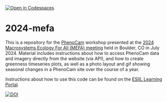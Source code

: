 [![Open in Codespaces](https://classroom.github.com/assets/launch-codespace-2972f46106e565e64193e422d61a12cf1da4916b45550586e14ef0a7c637dd04.svg)](https://classroom.github.com/open-in-codespaces?assignment_repo_id=19953241)
# 2024-mefa

This is a repository for the [PhenoCam](https://phenocam.nau.edu/webcam/) workshop presented at the [2024 Macrosystems Ecology For All (MEFA) meeting](https://erenweb.org/mefa-events/2024-annual-meeting/) held in Boulder, CO in July 2024. Material includes instructions about how to access PhenoCam data and imagery directly from the website (via API), and how to create greenness timeseries plots, as well as a photo layout and gif showing seasonal changes in a PhenoCam site over the course of a year.

Instructions about how to use this code can be found on the [ESIIL Learning Portal](https://cu-esiil-edu.github.io/esiil-learning-portal/mefa/notebooks/07-phenocam/phenocam.html).

[![DOI](https://zenodo.org/badge/814375122.svg)](https://zenodo.org/doi/10.5281/zenodo.13742949)

